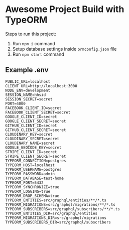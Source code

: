 # Awesome Project Build with TypeORM

Steps to run this project:

1. Run `npm i` command
2. Setup database settings inside `ormconfig.json` file
3. Run `npm start` command

## Example .env

```
PUBLIC_URL=localhost
CLIENT_URL=http://localhost:3000
NODE_ENV=development
SESSION_NAME=hhsid
SESSION_SECRET=secret
PORT=4000
FACEBOOK_CLIENT_ID=secret
FACEBOOK_CLIENT_SECRET=secret
GOOGLE_CLIENT_ID=secret
GOOGLE_CLIENT_SECRET=secret
GITHUB_CLIENT_ID=secret
GITHUB_CLIENT_SECRET=secret
CLOUDINARY_KEY=secret
CLOUDINARY_SECRET=secret
CLOUDINARY_NAME=secret
GOOGLE_GEOCODE_KEY=secret
STRIPE_CLIENT_ID=secret
STRIPE_CLIENT_SECRET=secret
TYPEORM_CONNECTION=postgres
TYPEORM_HOST=localhost
TYPEORM_USERNAME=postgres
TYPEORM_PASSWORD=admin
TYPEORM_DATABASE=test-home
TYPEORM_PORT=5432
TYPEORM_SYNCHRONIZE=true
TYPEORM_LOGGING=true
TYPEORM_DROP_SCHEMA=true
TYPEORM_ENTITIES=src/graphql/entities/**/*.ts
TYPEORM_MIGRATIONS=src/graphql/migrations/**/*.ts
TYPEORM_SUBSCRIBERS=src/graphql/subscribers/**/*.ts
TYPEORM_ENTITIES_DIR=src/graphql/entities
TYPEORM_MIGRATIONS_DIR=src/graphql/migrations
TYPEORM_SUBSCRIBERS_DIR=src/graphql/subscribers
```
